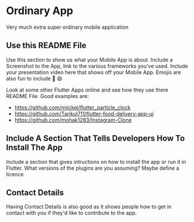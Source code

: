 # Ordinary App

Very much extra super ordinary mobile application

## Use this README File

Use this section to show us what your Mobile App is about. Include a Screenshot to the App, link to the various frameworks you've used. Include your presentation video here that shows off your Mobile App. Emojis are also fun to include 📱 😄

Look at some other Flutter Apps online and see how they use there README File. Good examples are:

- https://github.com/miickel/flutter_particle_clock
- https://github.com/Tarikul711/flutter-food-delivery-app-ui
- https://github.com/mohak1283/Instagram-Clone

## Include A Section That Tells Developers How To Install The App

Include a section that gives intructions on how to install the app or run it in Flutter. What versions of the plugins are you assuming? Maybe define a licence

## Contact Details

Having Contact Details is also good as it shows people how to get in contact with you if they'd like to contribute to the app.

